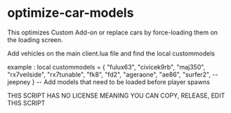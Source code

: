 # optimize-car-models

This optimizes Custom Add-on or replace cars by force-loading them on the loading screen.

Add vehicles on the main client.lua file and find the local custommodels 

example :
local custommodels = 
{
	"fulux63",
	"civicek9rb",
        "maj350",
        "rx7veilside",
        "rx7tunable",
        "fk8",
        "fd2",
      	"ageraone",
        "ae86",
	      "surfer2", -- jeepney
} -- Add models that need to be loaded before player spawns

THIS SCRIPT HAS NO LICENSE
MEANING YOU CAN COPY, RELEASE, EDIT THIS SCRIPT 
